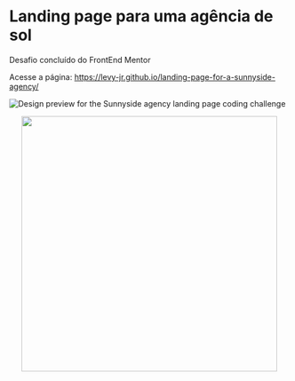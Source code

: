 # Landing page para uma agência de sol

Desafio concluído do FrontEnd Mentor

Acesse a página: https://levy-jr.github.io/landing-page-for-a-sunnyside-agency/

![Design preview for the Sunnyside agency landing page coding challenge](./design/desktop-preview.jpg)

<p align="center">
  <img width="460" src="./design/mobile-design.jpg">
</p>
